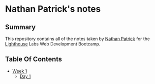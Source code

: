 # Nathan Patrick's notes 

## Summary 

This repository contains all of the notes taken by [Nathan Patrick](https://github.com/NDGP) for the [Lighthouse](https://www.lighthouselabs.ca/) Labs Web Development Bootcamp.

## Table Of Contents

* [Week 1](Week_1)   
  * [Day 1](/Week_1/Day_1)
